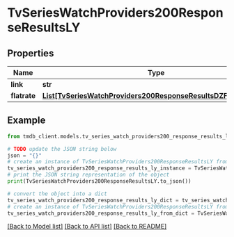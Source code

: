 # TvSeriesWatchProviders200ResponseResultsLY


## Properties

Name | Type | Description | Notes
------------ | ------------- | ------------- | -------------
**link** | **str** |  | [optional] 
**flatrate** | [**List[TvSeriesWatchProviders200ResponseResultsDZFlatrateInner]**](TvSeriesWatchProviders200ResponseResultsDZFlatrateInner.md) |  | [optional] 

## Example

```python
from tmdb_client.models.tv_series_watch_providers200_response_results_ly import TvSeriesWatchProviders200ResponseResultsLY

# TODO update the JSON string below
json = "{}"
# create an instance of TvSeriesWatchProviders200ResponseResultsLY from a JSON string
tv_series_watch_providers200_response_results_ly_instance = TvSeriesWatchProviders200ResponseResultsLY.from_json(json)
# print the JSON string representation of the object
print(TvSeriesWatchProviders200ResponseResultsLY.to_json())

# convert the object into a dict
tv_series_watch_providers200_response_results_ly_dict = tv_series_watch_providers200_response_results_ly_instance.to_dict()
# create an instance of TvSeriesWatchProviders200ResponseResultsLY from a dict
tv_series_watch_providers200_response_results_ly_from_dict = TvSeriesWatchProviders200ResponseResultsLY.from_dict(tv_series_watch_providers200_response_results_ly_dict)
```
[[Back to Model list]](../README.md#documentation-for-models) [[Back to API list]](../README.md#documentation-for-api-endpoints) [[Back to README]](../README.md)


